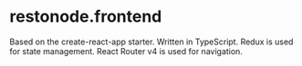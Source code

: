 # restonode.frontend

Based on the create-react-app starter. Written in TypeScript.
Redux is used for state management. React Router v4 is used for navigation.